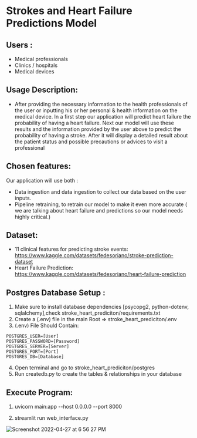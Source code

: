# Strokes and Heart Failure Predictions Model

## Users :
* Medical professionals
* Clinics / hospitals
* Medical devices

## Usage Description:

* After providing the necessary information to the health professionals of the user or inputting his or her personal & health information on the medical device.
In a first step our application will predict heart failure the probability of having a heart failure.
Next our model will use these results and the information provided by the user above to predict the probability of having a stroke. 
After it will display a detailed result about the patient status and possible precautions or advices to visit a professional

## Chosen features:
Our application will use both :
* Data ingestion and data ingestion to collect our data based on the user inputs.
* Pipeline retraining,  to retrain our model to make it even more accurate ( we are talking about heart failure and predictions so our model needs highly critical.)


## Dataset: 
* 11 clinical features for predicting stroke events:
https://www.kaggle.com/datasets/fedesoriano/stroke-prediction-dataset
* Heart Failure Prediction:
https://www.kaggle.com/datasets/fedesoriano/heart-failure-prediction

## Postgres Database Setup :

1. Make sure to install database dependencies [psycopg2, python-dotenv, sqlalchemy],check stroke_heart_prediciton/requirements.txt
2. Create a (.env) file in the main Root =>  stroke_heart_prediciton/.env
3. (.env) File Should Contain:
```
POSTGRES_USER=[User]
POSTGRES_PASSWORD=[Password]
POSTGRES_SERVER=[Server]
POSTGRES_PORT=[Port]
POSTGRES_DB=[Database]

```
4. Open terminal and go to stroke_heart_prediciton/postgres 
5. Run createdb.py to create the tables & relationships in your database

## Execute Program:

1. uvicorn  main:app --host 0.0.0.0 --port 8000

2. streamlit run web_interface.py





![Screenshot 2022-04-27 at 6 56 27 PM](https://user-images.githubusercontent.com/49615833/165579996-2b784dfc-404d-40c8-99ee-c8ec92497faa.png)
